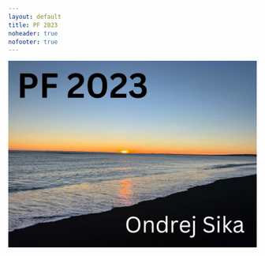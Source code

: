 ```yaml
---
layout: default
title: PF 2023
noheader: true
nofooter: true
---
```


![PF 2023](/static/content/pf2023/pf2023_1200px.jpg)
